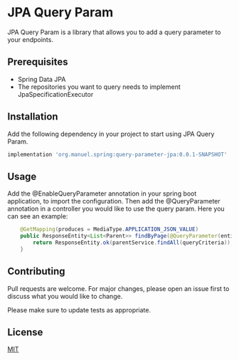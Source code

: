 # JPA Query Param

JPA Query Param is a library that allows you to add a query parameter to your endpoints.

## Prerequisites

- Spring Data JPA
- The repositories you want to query needs to implement JpaSpecificationExecutor<T>

## Installation

Add the following dependency in your project to start using JPA Query Param.

```bash
implementation 'org.manuel.spring:query-parameter-jpa:0.0.1-SNAPSHOT'
```

## Usage

Add the @EnableQueryParameter annotation in your spring boot application, to import the configuration.
Then add the @QueryParameter annotation in a controller you would like to use the query param.
Here you can see an example:

```java
    @GetMapping(produces = MediaType.APPLICATION_JSON_VALUE)
    public ResponseEntity<List<Parent>> findByPage(@QueryParameter(entity = Entity.class) Specification<Entity> queryCriteria) {
        return ResponseEntity.ok(parentService.findAll(queryCriteria));
    }
```

## Contributing
Pull requests are welcome. For major changes, please open an issue first to discuss what you would like to change.

Please make sure to update tests as appropriate.

## License
[MIT](https://choosealicense.com/licenses/mit/)